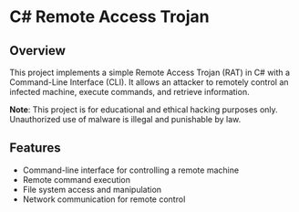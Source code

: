 # C# Remote Access Trojan

## Overview

This project implements a simple Remote Access Trojan (RAT) in C# with a Command-Line Interface (CLI). It allows an attacker to remotely control an infected machine, execute commands, and retrieve information.

**Note**: This project is for educational and ethical hacking purposes only. Unauthorized use of malware is illegal and punishable by law.

## Features

- Command-line interface for controlling a remote machine
- Remote command execution
- File system access and manipulation
- Network communication for remote control
